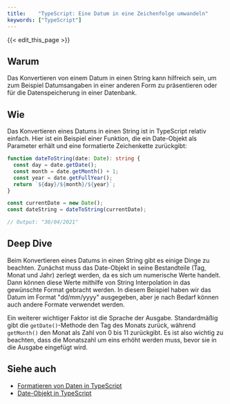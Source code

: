```yaml
---
title:    "TypeScript: Eine Datum in eine Zeichenfolge umwandeln"
keywords: ["TypeScript"]
---
```


{{< edit_this_page >}}

## Warum

Das Konvertieren von einem Datum in einen String kann hilfreich sein, um zum Beispiel Datumsangaben in einer anderen Form zu präsentieren oder für die Datenspeicherung in einer Datenbank.

## Wie

Das Konvertieren eines Datums in einen String ist in TypeScript relativ einfach. Hier ist ein Beispiel einer Funktion, die ein Date-Objekt als Parameter erhält und eine formatierte Zeichenkette zurückgibt:

```TypeScript
function dateToString(date: Date): string {
  const day = date.getDate();
  const month = date.getMonth() + 1;
  const year = date.getFullYear();
  return `${day}/${month}/${year}`;
}

const currentDate = new Date();
const dateString = dateToString(currentDate);

// Output: "30/04/2021"
```

## Deep Dive

Beim Konvertieren eines Datums in einen String gibt es einige Dinge zu beachten. Zunächst muss das Date-Objekt in seine Bestandteile (Tag, Monat und Jahr) zerlegt werden, da es sich um numerische Werte handelt. Dann können diese Werte mithilfe von String Interpolation in das gewünschte Format gebracht werden. In diesem Beispiel haben wir das Datum im Format "dd/mm/yyyy" ausgegeben, aber je nach Bedarf können auch andere Formate verwendet werden.

Ein weiterer wichtiger Faktor ist die Sprache der Ausgabe. Standardmäßig gibt die `getDate()`-Methode den Tag des Monats zurück, während `getMonth()` den Monat als Zahl von 0 bis 11 zurückgibt. Es ist also wichtig zu beachten, dass die Monatszahl um eins erhöht werden muss, bevor sie in die Ausgabe eingefügt wird.

## Siehe auch

- [Formatieren von Daten in TypeScript](https://www.typescriptlang.org/docs/handbook/destructuring.html)
- [Date-Objekt in TypeScript](https://www.typescriptlang.org/docs/handbook/basic-types.html#date)